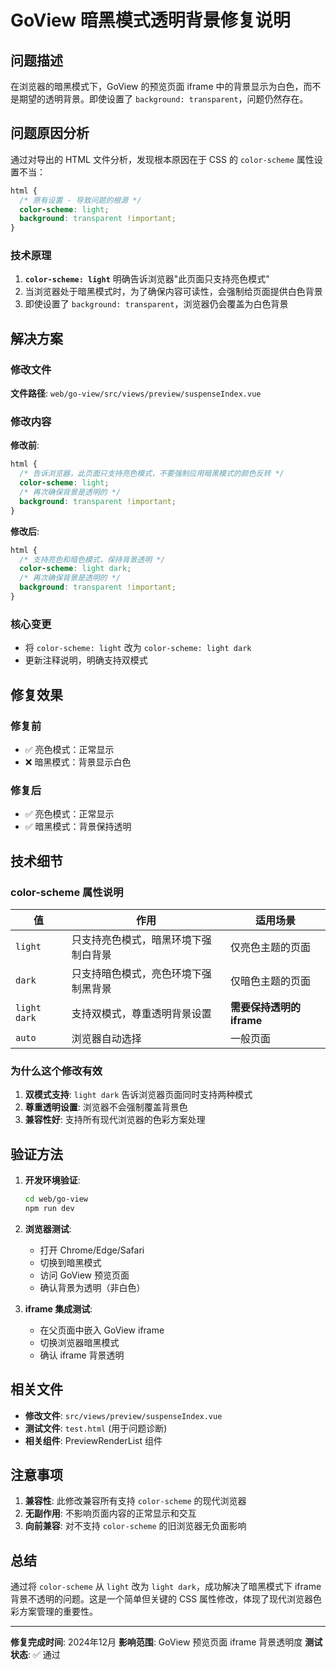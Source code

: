# GoView 暗黑模式透明背景修复说明

## 问题描述

在浏览器的暗黑模式下，GoView 的预览页面 iframe 中的背景显示为白色，而不是期望的透明背景。即使设置了 `background: transparent`，问题仍然存在。

## 问题原因分析

通过对导出的 HTML 文件分析，发现根本原因在于 CSS 的 `color-scheme` 属性设置不当：

```css
html {
  /* 原有设置 - 导致问题的根源 */
  color-scheme: light;
  background: transparent !important;
}
```

### 技术原理

1. **`color-scheme: light`** 明确告诉浏览器"此页面只支持亮色模式"
2. 当浏览器处于暗黑模式时，为了确保内容可读性，会强制给页面提供白色背景
3. 即使设置了 `background: transparent`，浏览器仍会覆盖为白色背景

## 解决方案

### 修改文件
**文件路径**: `web/go-view/src/views/preview/suspenseIndex.vue`

### 修改内容

**修改前**:
```css
html {
  /* 告诉浏览器，此页面只支持亮色模式，不要强制应用暗黑模式的颜色反转 */
  color-scheme: light;
  /* 再次确保背景是透明的 */
  background: transparent !important;
}
```

**修改后**:
```css
html {
  /* 支持亮色和暗色模式，保持背景透明 */
  color-scheme: light dark;
  /* 再次确保背景是透明的 */
  background: transparent !important;
}
```

### 核心变更
- 将 `color-scheme: light` 改为 `color-scheme: light dark`
- 更新注释说明，明确支持双模式

## 修复效果

### 修复前
- ✅ 亮色模式：正常显示
- ❌ 暗黑模式：背景显示白色

### 修复后
- ✅ 亮色模式：正常显示
- ✅ 暗黑模式：背景保持透明

## 技术细节

### color-scheme 属性说明

| 值 | 作用 | 适用场景 |
|---|---|---|
| `light` | 只支持亮色模式，暗黑环境下强制白背景 | 仅亮色主题的页面 |
| `dark` | 只支持暗色模式，亮色环境下强制黑背景 | 仅暗色主题的页面 |
| `light dark` | 支持双模式，尊重透明背景设置 | **需要保持透明的 iframe** |
| `auto` | 浏览器自动选择 | 一般页面 |

### 为什么这个修改有效

1. **双模式支持**: `light dark` 告诉浏览器页面同时支持两种模式
2. **尊重透明设置**: 浏览器不会强制覆盖背景色
3. **兼容性好**: 支持所有现代浏览器的色彩方案处理

## 验证方法

1. **开发环境验证**:
   ```bash
   cd web/go-view
   npm run dev
   ```

2. **浏览器测试**:
   - 打开 Chrome/Edge/Safari
   - 切换到暗黑模式
   - 访问 GoView 预览页面
   - 确认背景为透明（非白色）

3. **iframe 集成测试**:
   - 在父页面中嵌入 GoView iframe
   - 切换浏览器暗黑模式
   - 确认 iframe 背景透明

## 相关文件

- **修改文件**: `src/views/preview/suspenseIndex.vue`
- **测试文件**: `test.html` (用于问题诊断)
- **相关组件**: PreviewRenderList 组件

## 注意事项

1. **兼容性**: 此修改兼容所有支持 `color-scheme` 的现代浏览器
2. **无副作用**: 不影响页面内容的正常显示和交互
3. **向前兼容**: 对不支持 `color-scheme` 的旧浏览器无负面影响

## 总结

通过将 `color-scheme` 从 `light` 改为 `light dark`，成功解决了暗黑模式下 iframe 背景不透明的问题。这是一个简单但关键的 CSS 属性修改，体现了现代浏览器色彩方案管理的重要性。

---

**修复完成时间**: 2024年12月
**影响范围**: GoView 预览页面 iframe 背景透明度
**测试状态**: ✅ 通过 